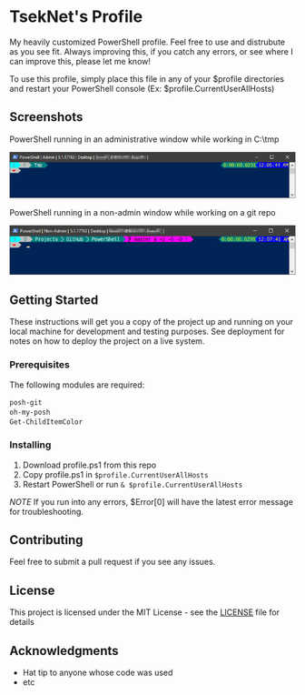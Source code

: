 ﻿# TsekNet's Profile

My heavily customized PowerShell profile. Feel free to use and distrubute as
you see fit. Always improving this, if you catch any errors, or see where I
can improve this, please let me know!

To use this profile, simply place this file in any of your $profile
directories and restart your PowerShell console
(Ex: $profile.CurrentUserAllHosts)

## Screenshots

PowerShell running in an administrative window while working in C:\tmp

![PowerShell Admin](PowerShell_Admin_No_Git.png)

PowerShell running in a non-admin window while working on a git repo

![PowerShell Non-Admin](PowerShell_NoAdmin_Git.png)

## Getting Started

These instructions will get you a copy of the project up and running on your local machine for development and testing purposes. See deployment for notes on how to deploy the project on a live system.

### Prerequisites

The following modules are required:

```powershell {.good}
posh-git
oh-my-posh
Get-ChildItemColor
```

### Installing

1. Download profile.ps1 from this repo
2. Copy profile.ps1 in `$profile.CurrentUserAllHosts`
3. Restart PowerShell or run `& $profile.CurrentUserAllHosts`

*NOTE* If you run into any errors, $Error[0] will have the latest error
message for troubleshooting.

## Contributing

Feel free to submit a pull request if you see any issues.

## License

This project is licensed under the MIT License - see the [LICENSE](../LICENSE) file for details

## Acknowledgments

* Hat tip to anyone whose code was used
* etc
